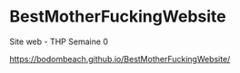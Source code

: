 # BestMotherFuckingWebsite
Site web - THP Semaine 0

https://bodombeach.github.io/BestMotherFuckingWebsite/

